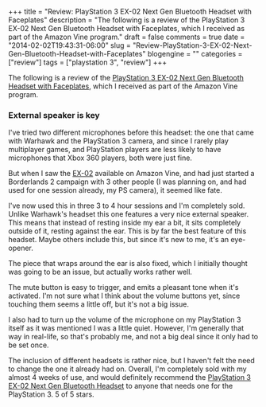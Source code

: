 +++
title = "Review: PlayStation 3 EX-02 Next Gen Bluetooth Headset with Faceplates"
description = "The following is a review of the PlayStation 3 EX-02 Next Gen Bluetooth Headset with Faceplates, which I received as part of the Amazon Vine program."
draft = false
comments = true
date = "2014-02-02T19:43:31-06:00"
slug = "Review-PlayStation-3-EX-02-Next-Gen-Bluetooth-Headset-with-Faceplates"
blogengine = ""
categories = ["review"]
tags = ["playstation 3", "review"]
+++

<div class="note"><p>The following is a review of the <a href="http://www.amazon.com/dp/B004ASOLLM?tag=strivinglifen-20" rel="external">PlayStation 3 EX-02 Next Gen Bluetooth Headset with Faceplates</a>, which I received as part of the Amazon Vine program.</p></div>

<h3>External speaker is key</h3>

<p>I've tried two different microphones before this headset: the one that came with Warhawk and the PlayStation 3 camera, and since I rarely play multiplayer games, and PlayStation players are less likely to have microphones that Xbox 360 players, both were just fine.</p>

<p>But when I saw the <a href="http://www.amazon.com/dp/B004ASOLLM?tag=strivinglifen-20" rel="external">EX-02</a> available on Amazon Vine, and had just started a Borderlands 2 campaign with 3 other people (I was planning on, and had used for one session already, my PS camera), it seemed like fate.</p>

<p>I've now used this in three 3 to 4 hour sessions and I'm completely sold. Unlike Warhawk's headset this one features a very nice external speaker. This means that instead of resting inside my ear a bit, it sits completely outside of it, resting against the ear. This is by far the best feature of this headset. Maybe others include this, but since it's new to me, it's an eye-opener.</p>

<p>The piece that wraps around the ear is also fixed, which I initially thought was going to be an issue, but actually works rather well.</p>

<p>The mute button is easy to trigger, and emits a pleasant tone when it's activated. I'm not sure what I think about the volume buttons yet, since touching them seems a little off, but it's not a big issue.</p>

<p>I also had to turn up the volume of the microphone on my PlayStation 3 itself as it was mentioned I was a little quiet. However, I'm generally that way in real-life, so that's probably me, and not a big deal since it only had to be set once.</p>

<p>The inclusion of different headsets is rather nice, but I haven't felt the need to change the one it already had on. Overall, I'm completely sold with my almost 4 weeks of use, and would definitely recommend the <a href="http://www.amazon.com/dp/B004ASOLLM?tag=strivinglifen-20" rel="external">PlayStation 3 EX-02 Next Gen Bluetooth Headset</a> to anyone that needs one for the PlayStation 3. 5 of 5 stars.</p>
